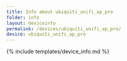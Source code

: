 ```yaml
---
title: Info about ubiquiti_unifi_ap_pro
folder: info
layout: deviceinfo
permalink: /devices/ubiquiti_unifi_ap_pro/
device: ubiquiti_unifi_ap_pro
---
```

{% include templates/device_info.md %}

